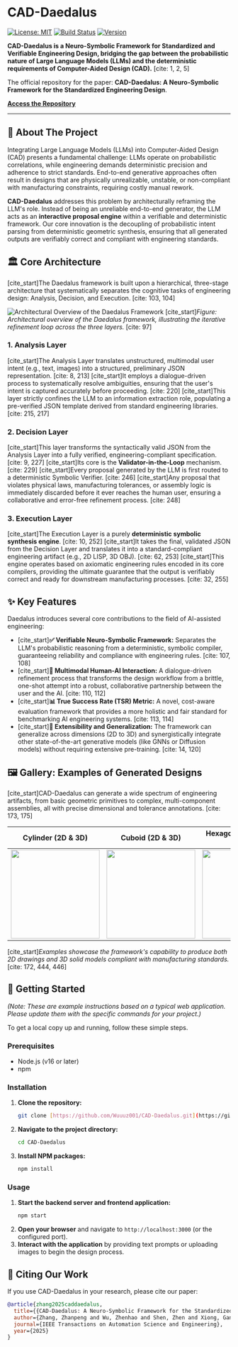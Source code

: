 # CAD-Daedalus

[![License: MIT](https://img.shields.io/badge/License-MIT-yellow.svg)](https://opensource.org/licenses/MIT)
[![Build Status](https://img.shields.io/badge/build-passing-brightgreen.svg)](https://github.com/Wuuuz001/CAD-Daedalus)
[![Version](https://img.shields.io/badge/version-1.0.0-blue.svg)](https://github.com/Wuuuz001/CAD-Daedalus)

**CAD-Daedalus is a Neuro-Symbolic Framework for Standardized and Verifiable Engineering Design, bridging the gap between the probabilistic nature of Large Language Models (LLMs) and the deterministic requirements of Computer-Aided Design (CAD).** [cite: 1, 2, 5]

The official repository for the paper: **CAD-Daedalus: A Neuro-Symbolic Framework for the Standardized Engineering Design**.

**[Access the Repository](https://github.com/Wuuuz001/CAD-Daedalus)** 

---

## 📖 About The Project

Integrating Large Language Models (LLMs) into Computer-Aided Design (CAD) presents a fundamental challenge: LLMs operate on probabilistic correlations, while engineering demands deterministic precision and adherence to strict standards. End-to-end generative approaches often result in designs that are physically unrealizable, unstable, or non-compliant with manufacturing constraints, requiring costly manual rework.

**CAD-Daedalus** addresses this problem by architecturally reframing the LLM's role. Instead of being an unreliable end-to-end generator, the LLM acts as an **interactive proposal engine** within a verifiable and deterministic framework. Our core innovation is the decoupling of probabilistic intent parsing from deterministic geometric synthesis, ensuring that all generated outputs are verifiably correct and compliant with engineering standards. 

## 🏛️ Core Architecture

[cite_start]The Daedalus framework is built upon a hierarchical, three-stage architecture that systematically separates the cognitive tasks of engineering design: Analysis, Decision, and Execution. [cite: 103, 104]

![Architectural Overview of the Daedalus Framework](https://i.imgur.com/uG9XgQi.png)
[cite_start]*Figure: Architectural overview of the Daedalus framework, illustrating the iterative refinement loop across the three layers.* [cite: 97]

### 1. Analysis Layer
[cite_start]The Analysis Layer translates unstructured, multimodal user intent (e.g., text, images) into a structured, preliminary JSON representation. [cite: 8, 213] [cite_start]It employs a dialogue-driven process to systematically resolve ambiguities, ensuring that the user's intent is captured accurately before proceeding. [cite: 220] [cite_start]This layer strictly confines the LLM to an information extraction role, populating a pre-verified JSON template derived from standard engineering libraries. [cite: 215, 217]

### 2. Decision Layer
[cite_start]This layer transforms the syntactically valid JSON from the Analysis Layer into a fully verified, engineering-compliant specification. [cite: 9, 227] [cite_start]Its core is the **Validator-in-the-Loop** mechanism. [cite: 229] [cite_start]Every proposal generated by the LLM is first routed to a deterministic Symbolic Verifier. [cite: 246] [cite_start]Any proposal that violates physical laws, manufacturing tolerances, or assembly logic is immediately discarded before it ever reaches the human user, ensuring a collaborative and error-free refinement process. [cite: 248]

### 3. Execution Layer
[cite_start]The Execution Layer is a purely **deterministic symbolic synthesis engine**. [cite: 10, 252] [cite_start]It takes the final, validated JSON from the Decision Layer and translates it into a standard-compliant engineering artifact (e.g., 2D LISP, 3D OBJ). [cite: 62, 253] [cite_start]This engine operates based on axiomatic engineering rules encoded in its core compilers, providing the ultimate guarantee that the output is verifiably correct and ready for downstream manufacturing processes. [cite: 32, 255]

## ✨ Key Features

Daedalus introduces several core contributions to the field of AI-assisted engineering:

-   [cite_start]**✅ Verifiable Neuro-Symbolic Framework:** Separates the LLM's probabilistic reasoning from a deterministic, symbolic compiler, guaranteeing reliability and compliance with engineering rules. [cite: 107, 108]
-   [cite_start]**🤝 Multimodal Human-AI Interaction:** A dialogue-driven refinement process that transforms the design workflow from a brittle, one-shot attempt into a robust, collaborative partnership between the user and the AI. [cite: 110, 112]
-   [cite_start]**📊 True Success Rate (TSR) Metric:** A novel, cost-aware evaluation framework that provides a more holistic and fair standard for benchmarking AI engineering systems. [cite: 113, 114]
-   [cite_start]**🔧 Extensibility and Generalization:** The framework can generalize across dimensions (2D to 3D) and synergistically integrate other state-of-the-art generative models (like GNNs or Diffusion models) without requiring extensive pre-training. [cite: 14, 120]

## 🖼️ Gallery: Examples of Generated Designs

[cite_start]CAD-Daedalus can generate a wide spectrum of engineering artifacts, from basic geometric primitives to complex, multi-component assemblies, all with precise dimensional and tolerance annotations. [cite: 173, 175]

| Cylinder (2D & 3D) | Cuboid (2D & 3D) | Hexagonal Screw (2D & 3D) | Screw-Nut Assembly (2D & 3D) |
| :----------------: | :--------------: | :-----------------------: | :--------------------------: |
| <img src="https://i.imgur.com/8QjSbrg.png" width="200"/> | <img src="https://i.imgur.com/uR2k2sC.png" width="200"/> | <img src="https://i.imgur.com/yF5w5oU.png" width="200"/> | <img src="https://i.imgur.com/zW0c8uJ.png" width="200"/> |

[cite_start]*Examples showcase the framework's capability to produce both 2D drawings and 3D solid models compliant with manufacturing standards.* [cite: 172, 444, 446]

## 🚀 Getting Started

*(Note: These are example instructions based on a typical web application. Please update them with the specific commands for your project.)*

To get a local copy up and running, follow these simple steps.

### Prerequisites

-   Node.js (v16 or later)
-   npm

### Installation

1.  **Clone the repository:**
    ```sh
    git clone [https://github.com/Wuuuz001/CAD-Daedalus.git](https://github.com/Wuuuz001/CAD-Daedalus.git)
    ```
2.  **Navigate to the project directory:**
    ```sh
    cd CAD-Daedalus
    ```
3.  **Install NPM packages:**
    ```sh
    npm install
    ```

### Usage

1.  **Start the backend server and frontend application:**
    ```sh
    npm start
    ```
2.  **Open your browser** and navigate to `http://localhost:3000` (or the configured port).
3.  **Interact with the application** by providing text prompts or uploading images to begin the design process.

## 📄 Citing Our Work

If you use CAD-Daedalus in your research, please cite our paper:

```bibtex
@article{zhang2025caddaedalus,
  title={{CAD-Daedalus: A Neuro-Symbolic Framework for the Standardized Engineering Design}},
  author={Zhang, Zhanpeng and Wu, Zhenhao and Shen, Zhen and Xiong, Gang and Wang, Fei-Yue},
  journal={IEEE Transactions on Automation Science and Engineering},
  year={2025}
}
